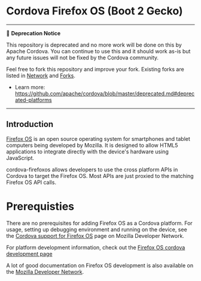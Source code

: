 <!--
#
# Licensed to the Apache Software Foundation (ASF) under one
# or more contributor license agreements.  See the NOTICE file
# distributed with this work for additional information
# regarding copyright ownership.  The ASF licenses this file
# to you under the Apache License, Version 2.0 (the
# "License"); you may not use this file except in compliance
# with the License.  You may obtain a copy of the License at
#
# http://www.apache.org/licenses/LICENSE-2.0
#
# Unless required by applicable law or agreed to in writing,
# software distributed under the License is distributed on an
# "AS IS" BASIS, WITHOUT WARRANTIES OR CONDITIONS OF ANY
#  KIND, either express or implied.  See the License for the
# specific language governing permissions and limitations
# under the License.
#
-->
Cordova Firefox OS (Boot 2 Gecko)
==============================

---
📌 **Deprecation Notice**

This repository is deprecated and no more work will be done on this by Apache Cordova. You can continue to use this and it should work as-is but any future issues will not be fixed by the Cordova community.

Feel free to fork this repository and improve your fork. Existing forks are listed in [Network](../../network) and [Forks](../../network/members).

- Learn more: https://github.com/apache/cordova/blob/master/deprecated.md#deprecated-platforms
---

Introduction
------------

[Firefox OS](http://www.mozilla.org/en-US/firefox/os/) is an open source operating system for smartphones and tablet computers being developed by Mozilla. It is designed to allow HTML5 applications to integrate directly with the device's hardware using JavaScript.

cordova-firefoxos allows developers to use the cross platform APIs in Cordova to target the Firefox OS. Most APIs are just proxied to the matching Firefox OS API calls.

Prerequisties
==============

There are no prerequisites for adding Firefox OS as a Cordova platform. For usage, setting up debugging environment and running on the device, see the [Cordova support for Firefox OS](https://developer.mozilla.org/en-US/Apps/Tools_and_frameworks/Cordova_support_for_Firefox_OS) page on Mozilla Developer Network.

For platform development information, check out the [Firefox OS cordova development page](http://mozilla-cordova.github.io)

A lot of good documentation on Firefox OS development is also available on the [Mozilla Developer Network](https://developer.mozilla.org/en/docs/Mozilla/Firefox_OS).
